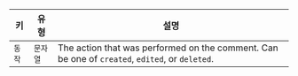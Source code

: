 | 키    | 유형    | 설명                                                                                             |
| ---- | ----- | ---------------------------------------------------------------------------------------------- |
| `동작` | `문자열` | The action that was performed on the comment. Can be one of `created`, `edited`, or `deleted`. |